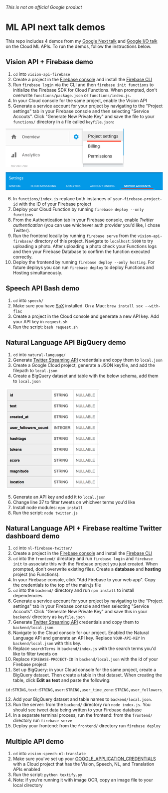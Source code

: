 *This is not an official Google product*

# ML API next talk demos

This repo includes 4 demos from my [Google Next talk](https://youtu.be/w1xNTLH1zlA) and [Google I/O talk](https://www.youtube.com/watch?v=ETeeSYMGZn0) on the Cloud ML APIs. To run the demos, follow the instructions below.

## Vision API + Firebase demo

1. `cd` into `vision-api-firebase`
2. Create a project in the [Firebase console](http://firebase.google.com/console) and install the [Firebase CLI](https://firebase.google.com/docs/cli/)
3. Run `firebase login` via the CLI and then `firebase init functions` to initialize the Firebase SDK for Cloud Functions. When prompted, don't overwrite `functions/package.json` or `functions/index.js`.
4. In your Cloud console for the same project, enable the Vision API
5. Generate a service account for your project by navigating to the "Project settings" tab in your Firebase console and then selecting "Service Accouts". Click "Generate New Private Key" and save the file to your `functions/` directory in a file called `keyfile.json`:

![Project settings](project-settings.png)

![Service accounts](service-accounts.png)

6. In `functions/index.js` replace both instances of `your-firebase-project-id` with the ID of your Firebase project
7. Deploy your Cloud Function by running `firebase deploy --only functions`
8. From the Authentication tab in your Firebase console, enable *Twitter authentication* (you can use whichever auth provider you'd like, I chose Twitter).
9. Run the frontend locally by running `firebase serve` from the `vision-api-firebase/` directory of this project. Navigate to `localhost:5000` to try uploading a photo. After uploading a photo check your Functions logs and then your Firebase Database to confirm the function executed correctly.
10. Deploy the frontend by running `firebase deploy --only hosting`. For future deploys you can run `firebase deploy` to deploy Functions and Hosting simultaneously.

## Speech API Bash demo

1. `cd` into `speech/`
2. Make sure you have [SoX](http://sox.sourceforge.net/) installed. On a Mac: `brew install sox --with-flac`
3. Create a project in the Cloud console and generate a new API key. Add your API key in `request.sh`
3. Run the script: `bash request.sh`

## Natural Language API BigQuery demo

1. `cd` into `natural-language/`
2. Generate [Twitter Streaming API](https://dev.twitter.com/streaming/overview) credentials and copy them to `local.json`
3. Create a Google Cloud project, generate a JSON keyfile, and add the filepath to `local.json`
4. Create a BigQuery dataset and table with the below schema, add them to `local.json`
<img src="table-schema.png" width="300"/>

5. Generate an API key and add it to `local.json`
6. Change line 37 to filter tweets on whichver terms you'd like
7. Install node modules: `npm install`
8. Run the script: `node twitter.js`

## Natural Language API + Firebase realtime Twitter dashboard demo

1. `cd` into `nl-firebase-twitter/`
2. Create a project in the [Firebase console](http://firebase.google.com/console) and install the [Firebase CLI](https://firebase.google.com/docs/cli/)
3. `cd` into the `frontend/` directory and run `firebase login` and `firebase init` to associate this with the Firebase project you just created. When prompted, don't overwrite existing files. Create a **database** and **hosting** project (no Functions).
4. In your Firebase console, click "Add Firebase to your web app". Copy the credentials to the top of the main.js file
5. `cd` into the `backend/` directory and run `npm install` to install dependencies
6. Generate a service account for your project by navigating to the "Project settings" tab in your Firebase console and then selecting "Service Accouts". Click "Generate New Private Key" and save this in your `backend/` directory as `keyfile.json`
7. Generate [Twitter Streaming API](https://dev.twitter.com/streaming/overview) credentials and copy them to `backend/local.json`
8. Navigate to the Cloud console for our project. Enabled the Natural Language API and generate an API key. Replace `YOUR-API-KEY` in `backend/local.json` with this key.
9. Replace `searchTerms` in `backend/index.js` with the search terms you'd like to filter tweets on
10. Replace `FIREBASE-PROJECT-ID` in `backend/local.json` with the id of your Firebase project
11. Set up BigQuery: in your Cloud console for the same project, create a BigQuery dataset. Then create a table in that dataset. When creating the table, click **Edit as text** and paste the following:
```
id:STRING,text:STRING,user:STRING,user_time_zone:STRING,user_followers_count:INTEGER,hashtags:STRING,tokens:STRING,score:STRING,magnitude:STRING,entities:STRING
```
12. Add your BigQuery dataset and table names to `backend/local.json`.
11. Run the server: from the `backend/` directory run `node index.js`. You should see tweet data being written to your Firebase database
12. In a separate terminal process, run the frontend: from the `frontend/` directory run `firebase serve`
13. Deploy your frontend: from the `frontend/` directory run `firebase deploy`


## Multiple API demo

1. `cd` into `vision-speech-nl-translate`
2. Make sure you've set up your [GOOGLE_APPLICATION_CREDENTIALS](https://developers.google.com/identity/protocols/application-default-credentials) with a Cloud project that has the Vision, Speech, NL, and Translation APIs enabled
3. Run the script: `python textify.py`
4. Note: if you're running it with image OCR, copy an image file to your local directory
